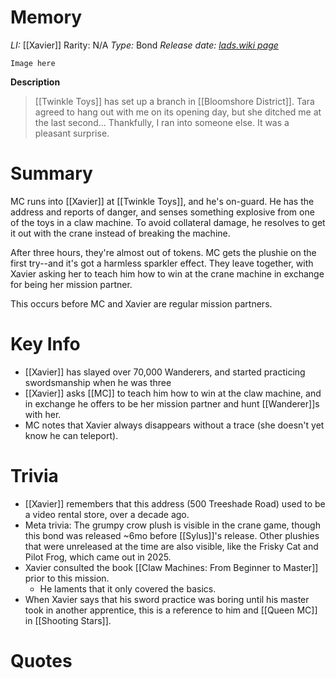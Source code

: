 # Memory
*LI:* [[Xavier]]
Rarity: N/A
*Type:* Bond
*Release date:* 
*[lads.wiki page](https://lads.wiki/wiki/Plushie_Go_Go_(Xavier_Bond))*

`Image here`

**Description**
> [[Twinkle Toys]] has set up a branch in [[Bloomshore District]]. Tara agreed to hang out with me on its opening day, but she ditched me at the last second... Thankfully, I ran into someone else. It was a pleasant surprise.

# Summary
MC runs into [[Xavier]] at [[Twinkle Toys]], and he's on-guard. He has the address and reports of danger, and senses something explosive from one of the toys in a claw machine. To avoid collateral damage, he resolves to get it out with the crane instead of breaking the machine.

After three hours, they're almost out of tokens. MC gets the plushie on the first try--and it's got a harmless sparkler effect. They leave together, with Xavier asking her to teach him how to win at the crane machine in exchange for being her mission partner.

This occurs before MC and Xavier are regular mission partners.

# Key Info
* [[Xavier]] has slayed over 70,000 Wanderers, and started practicing swordsmanship when he was three
* [[Xavier]] asks [[MC]] to teach him how to win at the claw machine, and in exchange he offers to be her mission partner and hunt [[Wanderer]]s with her.
* MC notes that Xavier always disappears without a trace (she doesn't yet know he can teleport).

# Trivia
* [[Xavier]] remembers that this address (500 Treeshade Road) used to be a video rental store, over a decade ago.
* Meta trivia: The grumpy crow plush is visible in the crane game, though this bond was released ~6mo before [[Sylus]]'s release. Other plushies that were unreleased at the time are also visible, like the Frisky Cat and Pilot Frog, which came out in 2025.
* Xavier consulted the book [[Claw Machines: From Beginner to Master]] prior to this mission.
	* He laments that it only covered the basics.
* When Xavier says that his sword practice was boring until his master took in another apprentice, this is a reference to him and [[Queen MC]] in [[Shooting Stars]].

# Quotes

> 